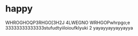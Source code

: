 # happy
WHROGHOQP3RHGO[3H2J 4LWEGNO WRHGOPwhrpgo;e
33333333333333stufudtyiiloioufklyuki
2 yayayyayyayyayya
